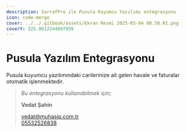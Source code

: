 ```yaml
---
description: SarrafPro ile Pusula Kuyumcu Yazılımı entegrasyonu
icon: code-merge
cover: ../../.gitbook/assets/Ekran Resmi 2025-03-04 00.58.01.png
coverY: 325.0612244897959
---
```


# Pusula Yazılım Entegrasyonu

Pusula kuyumcu yazılımındaki carilerinize ait gelen havale ve faturalar otomatik işlenmektedir.



> _Bu entegrasyonu kullanabilmek için;_
>
> **Vedat Şahin**
>
> [vedat@muhasip.com.tr](mailto:vedat@muhasip.com.tr)\
> [05532526838](tel:05532526838)
